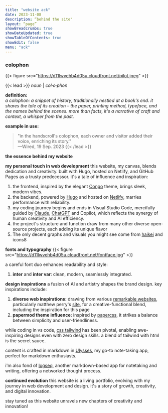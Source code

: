 ```yaml
---
title: "website ack"
date: 2023-11-08
description: “behind the site"
layout: “page”
showBreadcrumbs: true
showDateUpdated: true
showTableOfContents: true
showEdit: false
menu: "ack"
---
```


### colophon

{{< figure src="https://d11lwvehb4d05u.cloudfront.net/pilot.jpeg" >}}

{{< lead >}}
*noun* | *col·​o·​phon*

**definition:**  
_a colophon: a snippet of history, traditionally nestled at a book's end. it shares the tale of its creation – the paper, printing method, typeface, and the names behind the scenes. more than facts, it's a narrative of craft and context, a whisper from the past._

**example in use:**  
> "in the handscroll's colophon, each owner and visitor added their voice, enriching its story."  
> —Wired, 19 Sep. 2023
{{< /lead >}}

**the essence behind my website**

**my personal touch in web development**
this website, my canvas, blends dedication and creativity. built with Hugo, hosted on Netlify, and GitHub Pages as a trusty predecessor. it's a tale of influence and inspiration:

1. the frontend, inspired by the elegant [Congo][1] theme, brings sleek, modern vibes.
2. the backend, powered by [Hugo][2] and hosted on [Netlify][3], marries performance with reliability.
3. my coding journey begins and ends in Visual Studio Code, mercifully guided by [Claude][4], [ChatGPT][5] and Copilot, which reflects the synergy of human creativity and AI efficiency.
4. the project's structure and function draw from many other diverse open-source projects, each adding its unique flavor
5. The only decent graphs and visuals you might see come from [haikei][6] and icons8 

**fonts and typography**
{{< figure src="https://d11lwvehb4d05u.cloudfront.net/fontface.jpg" >}}

a careful font duo enhances readability and style:

1. **inter** and **inter var**: clean, modern, seamlessly integrated.

**design inspirations**
a fusion of AI and artistry shapes the brand design. key inspirations include:

1. **diverse web inspirations:** drawing from various [remarkable websites][7], particularly matthew perry's [site][8], for a creative-functional blend, including the inspiration for this page
2. **papermod theme influence:** inspired by [papercss][9], it strikes a balance between simplicity and user-friendliness.

while coding in vs code, [css tailwind][10] has been pivotal, enabling awe-inspiring designs even with zero design skills. a blend of tailwind with html is the secret sauce.

content is crafted in markdown in [Ulysses][11], my go-to note-taking app, perfect for markdown enthusiasts.

i'm also fond of [logseq][12], another markdown-based app for notetaking and writing, offering a networked thought process.

**continued evolution**
this website is a living portfolio, evolving with my journey in web development and design. it's a story of growth, creativity, and digital innovation.

stay tuned as this website unravels new chapters of creativity and innovation!








[1]:	https://github.com/jpanther/congo
[2]:	https://gohugo.io/
[3]:	https://www.netlify.com/
[4]:	https://claude.ai/
[5]:	https://chat.openai.com/
[6]:	https://haikei.app/ "haikei.app"
[7]:	https://dribbble.com/tags/white-color-website
[8]:	https://matthewsmith.website/
[9]:	https://github.com/kevinpapst/papercss
[10]:	https://tailwindcss.com/
[11]:	https://ulysses.app/
[12]:	https://logseq.com/

[image-1]:	font.jpg